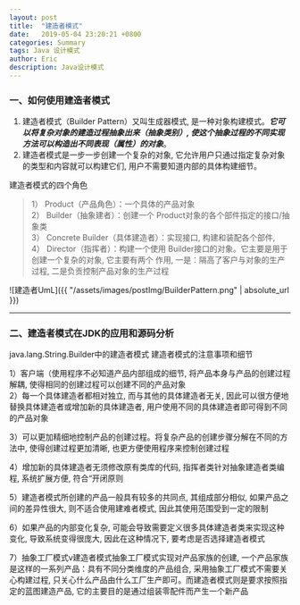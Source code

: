```yaml
---
layout: post
title:  "建造者模式"
date:   2019-05-04 23:20:21 +0800
categories: Summary
tags: Java 设计模式
author: Eric
description: Java设计模式
---
```



### 一、如何使用建造者模式
1. 建造者模式（Builder Pattern）又叫生成器模式, 是一种对象构建模式。***它可以将复杂对象的建造过程抽象出来（抽象类别）, 使这个抽象过程的不同实现方法可以构造出不同表现（属性）的对象***。
2. 建造者模式是一步一步创建一个复杂的对象, 它允许用户只通过指定复杂对象的类型和内容就可以构建它们, 用户不需要知道内部的具体构建细节。

建造者模式的四个角色    
>1） Product（产品角色）：一个具体的产品对象     
>2） Builder（抽象建者）：创建一个 Product对象的各个部件指定的接口/抽象类    
>3） Concrete Builder（具体建造者）：实现接口, 构建和装配各个部件,     
>4） Director（指挥者）：构建一个使用 Builder接口的对象。它主要是用于创建一个复杂的对象, 它主要有两个
>作用, 一是：隔高了客户与对象的生产过程, 二是负贡控制产品对象的生产过程    

![建造者UmL]({{ "/assets/images/postImg/BuilderPattern.png" | absolute_url }})  

----

### 二、建造者模式在JDK的应用和源码分析
java.lang.String.Builder中的建造者模式
建造者模式的注意事项和细节    

1）客户端（使用程序不必知道产品内部组成的细节, 将产品本身与产品的创建过程解耦, 使得相同的创建过程可以创建不同的产品对象     
2）每一个具体建造者都相对独立, 而与其他的具体建造者无关, 因此可以很方便地替换具体建造者或增加新的具体建造者, 用户使用不同的具体建造者即可得到不同的产品对象     

3）可以更加精细地控制产品的创建过程。将复杂产品的创建步骤分解在不同的方法中, 使得创建过程更加清晰, 也更方便使用程序来控制创建过程      

4）增加新的具体建造者无须修改原有类库的代码, 指挥者类针对抽象建造者类编程, 系统扩展方便, 符合“开闭原则    

5）建造者模式所创建的产品一般具有较多的共同点, 其组成部分相似, 如果产品之间的差异性很大, 则不适合使用建难者模式, 因此其使用范围受到一定的限制   

6）如果产品的内部变化复杂, 可能会导致需要定义很多具体建造者类来实现这种变化, 导致系统变得很庞大, 因此在这种情况下, 要考虑是否选择建造者模式    

7）抽象工厂模式v建造者模式抽象工厂模式实现对产品家族的创建, 一个产品家族是这样的一系列产品：具有不同分类维度的产品组合, 采用抽象工厂模式不需要关心构建过程, 只关心什么产品由什么工厂生产即可。而建造者模式则是要求按照指定的蓝图建造产品, 它的主要目的是通过组装零配件而产生一个新产品
